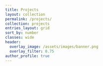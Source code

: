 ```yaml
---
title: Projects
layout: collection
permalink: /projects/
collection: projects
entries_layout: grid
sort_by: number
classes: wide
header:
  overlay_image: /assets/images/banner.png
  overlay_filter: 0.75
author_profile: true
---
```

